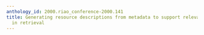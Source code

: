 ```yaml
---
anthology_id: 2000.riao_conference-2000.141
title: Generating resource descriptions from metadata to support relevance assessments
  in retrieval
---
```


